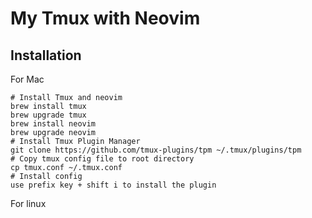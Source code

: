 # My Tmux with Neovim

## Installation
For Mac
```
# Install Tmux and neovim
brew install tmux
brew upgrade tmux
brew install neovim
brew upgrade neovim
# Install Tmux Plugin Manager
git clone https://github.com/tmux-plugins/tpm ~/.tmux/plugins/tpm
# Copy tmux config file to root directory
cp tmux.conf ~/.tmux.conf
# Install config
use prefix key + shift i to install the plugin
```
For linux
